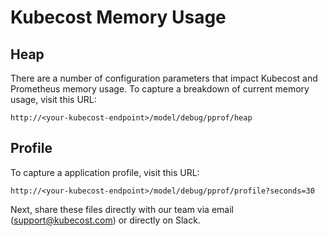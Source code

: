 Kubecost Memory Usage
=====================

## Heap

There are a number of configuration parameters that impact Kubecost and Prometheus memory usage. 
To capture a breakdown of current memory usage, visit this URL:

```
http://<your-kubecost-endpoint>/model/debug/pprof/heap
```

## Profile

To capture a application profile, visit this URL:

```
http://<your-kubecost-endpoint>/model/debug/pprof/profile?seconds=30
```

Next, share these files directly with our team via email (support@kubecost.com) or directly on Slack.



